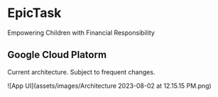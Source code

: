 # EpicTask
Empowering Children with Financial Responsibility

## Google Cloud Platorm
Current architecture. Subject to frequent changes.

![App UI](assets/images/Architecture 2023-08-02 at 12.15.15 PM.png)